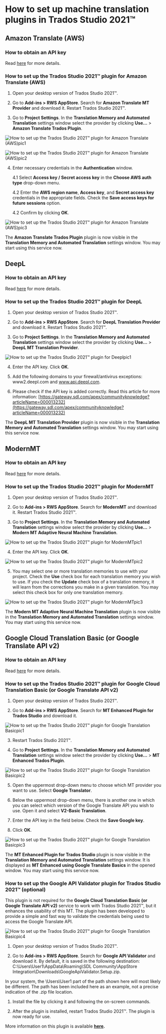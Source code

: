 # How to set up machine translation plugins in Trados Studio 2021™


## Amazon Translate (AWS)


### How to obtain an API key


Read [here](../api_keys.md#amazon-translate-aws) for more details.  


### How to set up the Trados Studio 2021™ plugin for Amazon Translate (AWS)


1. Open your desktop version of Trados Studio 2021™.
 
2. Go to **Add-ins > RWS AppStore**. Search for **Amazon Translate MT Provider** and download it. Restart Trados Studio 2021™.

 
3.  Go to **Project Settings**. In the **Translation Memory and Automated Translation** settings window select the provider by clicking **Use...** > **Amazon Translate Trados Plugin**.



![How to set up the Trados Studio 2021™ plugin for Amazon Translate (AWS)pic1](trados_for_amazon1.png)


![How to set up the Trados Studio 2021™ plugin for Amazon Translate (AWS)pic2](trados_for_amazon2.png)  


4.  Enter necessary credentials in the **Authentication** window.


    4.1  Select **Access key  / Secret access key** in the **Choose AWS auth type** drop-down menu.
		
    4.2 Enter the **AWS region name**, **Access key**, and **Secret access key** credentials in the appropriate fields. Check the **Save access keys for future sessions** option.
    
    4.2 Confirm by clicking **OK**.

![How to set up the Trados Studio 2021™ plugin for Amazon Translate (AWS)pic3](trados_for_amazon3.png)  


The **Amazon Translate Trados Plugin** plugin is now visible in the **Translation Memory and Automated Translation** settings window. You may start using this service now.


## DeepL


### How to obtain an API key


Read [here](../api_keys.md#deepl) for more details.  


### How to set up the Trados Studio 2021™ plugin for DeepL


1.  Open your desktop version of Trados Studio 2021™.<br>


2.  Go to **Add-ins > RWS AppStore**. Search for **DeepL Translation Provider** and download it. Restart Trados Studio 2021™.


3.  Go to **Project Settings**. In the **Translation Memory and Automated Translation** settings window select the provider by clicking **Use...** > **DeepL MT Translation Provider**.


![How to set up the Trados Studio 2021™ plugin for Deeplpic1](trados_for_deepl1.png)  


4.  Enter the API key. Click **OK**.

 
5.  Add the following domains to your firewall/antivirus exceptions: www2.deepl.com and www.api.deepl.com.


6.  Please check if the API key is added correctly. Read this article for more information: [https://gateway.sdl.com/apex/communityknowledge?articleName=000013232](https://gateway.sdl.com/apex/communityknowledge?articleName=000013232)


The **DeepL MT Translation Provider** plugin is now visible in the **Translation Memory and Automated Translation** settings window. You may start using this service now.


## ModernMT


### How to obtain an API key  


Read [here](../api_keys.md#modernmt) for more details.  


### How to set up the Trados Studio 2021™ plugin for ModernMT


1.  Open your desktop version of Trados Studio 2021™.


2.  Go to **Add-ins > RWS AppStore**. Search for **ModernMT** and download it. Restart Trados Studio 2021™.


3.  Go to **Project Settings**. In the **Translation Memory and Automated Translation** settings window select the provider by clicking **Use...** > **Modern MT Adaptive Neural Machine Translation**.



![How to set up the Trados Studio 2021™ plugin for ModernMTpic1](trados_for_modernmt1.png)



4. Enter the API key. Click **OK**.


![How to set up the Trados Studio 2021™ plugin for ModernMTpic2](trados_for_modernmt2.png)

 
5.  You may select one or more translation memories to use with your project. Check the **Use** check box for each translation memory you wish to use. If you check the **Update** check box of a translation memory, it will learn from the corrections you make in a given translation. You may select this check box for only one translation memory.

![How to set up the Trados Studio 2021™ plugin for ModernMTpic3](trados_for_modernmt3.png)


The **Modern MT Adaptive Neural Machine Translation** plugin is now visible in the **Translation Memory and Automated Translation** settings window. You may start using this service now.


## Google Cloud Translation Basic (or Google Translate API v2)  


### How to obtain an API key


Read [here](../api_keys.md#google-cloud-translation-basic-or-google-translate-api-v2) for more details.  


### How to set up the Trados Studio 2021™ plugin for Google Cloud Translation Basic (or Google Translate API v2)


1.  Open your desktop version of Trados Studio 2021™.


2.  Go to **Add-ins > RWS AppStore**. Search for **MT Enhanced Plugin for Trados Studio** and download it.


![How to set up the Trados Studio 2021™ plugin for Google Translation Basicpic1](trados_for_google1.png)


3.  Restart Trados Studio 2021™.


4.  Go to **Project Settings**. In the **Translation Memory and Automated Translation** settings window select the provider by clicking **Use...** > **MT Enhanced Trados Plugin**.



![How to set up the Trados Studio 2021™ plugin for Google Translation Basicpic2](trados_for_google2.png)



5.  Open the uppermost drop-down menu to choose which MT provider you want to use. Select **Google Translator**.


6.  Below the uppermost drop-down menu, there is another one in which you can select which version of the Google Translate API you wish to use. Open it and select **V2-Basic Translation**.


7.  Enter the API key in the field below. Check the **Save Google key**.

 
8.  Click **OK**.


![How to set up the Trados Studio 2021™ plugin for Google Translation Basicpic3](trados_for_google3.png)


The **MT Enhanced Plugin for Trados Studio** plugin is now visible in the **Translation Memory and Automated Translation** settings window. It is displayed as **MT Enhanced using Google Translate Basics** in the opened window. You may start using this service now.



### How to set up the Google API Validator plugin for Trados Studio 2021™ (optional)


This plugin is not required for the **Google Cloud Translation Basic (or Google Translate API v2)** service to work with Trados Studio 2021™, but it enhances the usability of this MT. The plugin has been developed to provide a simple and fast way to validate the credentials being used to access the Google Translate API.


![How to set up the Trados Studio 2021™ plugin for Google Translation Basicpic4](trados_for_google4.png)


1.  Open your desktop version of Trados Studio 2021™.


2.  Go to **Add-ins > RWS AppStore**. Search for **Google API Validator** and download it. By default, it is saved in the following destination: C:\Users\User1\AppData\Roaming\SDL Community\AppStore Integration\Downloads\GoogleApiValidator.Setup.zip.
 
In your system, the \Users\User1 part of the path shown here will most likely be different. The path has been included here as an example, not a precise indication of the .zip file location.


1.  Install the file by clicking it and following the on-screen commands.



2.  After the plugin is installed, restart Trados Studio 2021™. The plugin is now ready for use.


 
 More information on this plugin is available **[here](https://community.sdl.com/product-groups/translationproductivity/w/customer-experience/5493/google-api-validator).**


